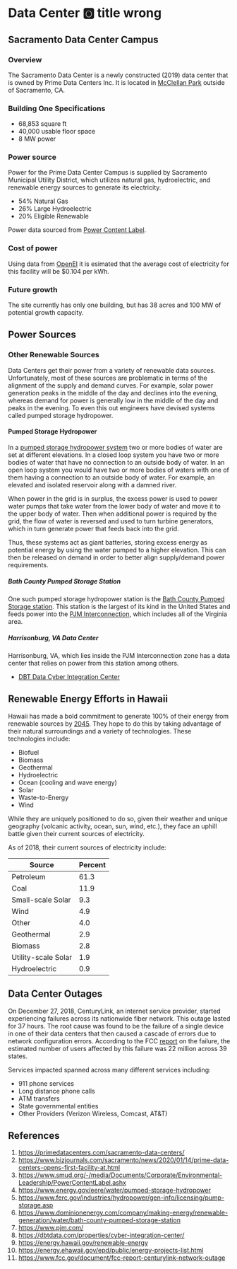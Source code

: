 # Data Center :o2: title wrong

## Sacramento Data Center Campus

### Overview

The Sacramento Data Center is a newly constructed (2019) data center that is owned
by Prime Data Centers Inc.  It is located in [McClellan Park](https://www.mcclellanpark.com/)
outside of Sacramento, CA.

### Building One Specifications

* 68,853 square ft
* 40,000 usable floor space
* 8 MW power

### Power source

Power for the Prime Data Center Campus is supplied by Sacramento Municipal Utility District,
which utilizes natural gas, hydroelectric, and renewable energy sources to generate its
electricity.

* 54% Natural Gas
* 26% Large Hydroelectric
* 20% Eligible Renewable

Power data sourced from [Power Content Label](https://www.smud.org/-/media/Documents/Corporate/Environmental-Leadership/PowerContentLabel.ashx).

### Cost of power

Using data from [OpenEI](https://openei.org/wiki/Utility_Rate_Database) it is esimated
that the average cost of electricity for this facility will be $0.104 per kWh.

### Future growth

The site currently has only one building, but has 38 acres and 100 MW of potential growth capacity.

## Power Sources

### Other Renewable Sources

Data Centers get their power from a variety of renewable data sources.  Unfortunately, most of these sources 
are problematic in terms of the alignment of the supply and demand curves.  For example, solar power generation peaks in the middle
of the day and declines into the evening, whereas demand for power is generally low in the middle of the day and 
peaks in the evening.  To even this out engineers have devised systems called pumped storage
hydropower.

#### Pumped Storage Hydropower 

In a [pumped storage hydropower system](https://www.energy.gov/eere/water/pumped-storage-hydropower)
two or more bodies of water are set at different elevations.  In a closed loop system you have two or more
bodies of water that have no connection to an outside body of water.  In an open loop system
you would have two or more bodies of waters with one of them having a connection to an outside body of water.
For example, an elevated and isolated reservoir along with a damned river.

When power in the grid is in surplus, the excess power is used to power water pumps that take
water from the lower body of water and move it to the upper body of water.
Then when additional power is required by the grid, the flow of water
is reversed and used to turn turbine generators, which in turn generate power that feeds back into the grid.

Thus, these systems act as giant batteries, storing excess energy as potential energy by
using the water pumped to a higher elevation.  This can then be released on demand in order to 
better align supply/demand power requirements.

##### Bath County Pumped Storage Station

One such pumped storage hydropower station is the [Bath County Pumped Storage station](https://www.dominionenergy.com/company/making-energy/renewable-generation/water/bath-county-pumped-storage-station).
This station is the largest of its kind in the United States and feeds power into the [PJM Interconnection](https://www.pjm.com/), which includes
all of the Virginia area.

##### Harrisonburg, VA Data Center

Harrisonburg, VA, which lies inside the PJM Interconnection zone has a data center that relies on power
from this station among others.

* [DBT Data Cyber Integration Center](https://dbtdata.com/properties/cyber-integration-center/)


## Renewable Energy Efforts in Hawaii

Hawaii has made a bold commitment to generate 100% of their energy from renewable sources by [2045](https://energy.hawaii.gov/renewable-energy).
They hope to do this by taking advantage of their natural surroundings and a variety of technologies.  These technologies
include:

* Biofuel
* Biomass
* Geothermal
* Hydroelectric
* Ocean (cooling and wave energy)
* Solar
* Waste-to-Energy
* Wind

While they are uniquely positioned to do so, given their weather and unique
geography (volcanic activity, ocean, sun, wind, etc.), they face an uphill
battle given their current sources of electricity.

As of 2018, their current sources of electricity include:

| Source              | Percent |
| ------------------- | ------- | 
| Petroleum  | 61.3  |
| Coal | 11.9 |
| Small-scale Solar | 9.3 |
| Wind | 4.9 |
| Other | 4.0 |
| Geothermal | 2.9 |
| Biomass | 2.8 |
| Utility-scale Solar |1.9 |
| Hydroelectric | 0.9 |

## Data Center Outages

On December 27, 2018, CenturyLink, an internet service provider, started experiencing failures across its
nationwide fiber network.  This outage lasted for 37 hours.  The root cause was found to be the failure
of a single device in one of their data centers that then caused a cascade of errors due to network 
configuration errors.  According to the FCC [report](https://www.fcc.gov/document/fcc-report-centurylink-network-outage)
on the failure, the estimated number of users affected by this failure was 22 million across 39 states.

Services impacted spanned across many different services including:

* 911 phone services
* Long distance phone calls
* ATM transfers
* State governmental entities
* Other Providers (Verizon Wireless, Comcast, AT&T)
 
## References

1. <https://primedatacenters.com/sacramento-data-centers/>
1. <https://www.bizjournals.com/sacramento/news/2020/01/14/prime-data-centers-opens-first-facility-at.html>
1. <https://www.smud.org/-/media/Documents/Corporate/Environmental-Leadership/PowerContentLabel.ashx>
1. <https://www.energy.gov/eere/water/pumped-storage-hydropower>
1. <https://www.ferc.gov/industries/hydropower/gen-info/licensing/pump-storage.asp>
1. <https://www.dominionenergy.com/company/making-energy/renewable-generation/water/bath-county-pumped-storage-station>
1. <https://www.pjm.com/>
1. <https://dbtdata.com/properties/cyber-integration-center/>
1. <https://energy.hawaii.gov/renewable-energy>
1. <https://energy.ehawaii.gov/epd/public/energy-projects-list.html>
1. <https://www.fcc.gov/document/fcc-report-centurylink-network-outage>


